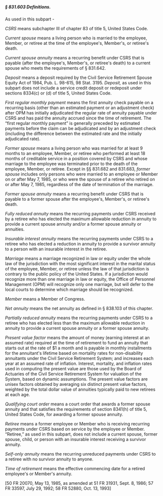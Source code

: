 ##### § 831.603 Definitions. #####

As used in this subpart -

*CSRS* means subchapter III of chapter 83 of title 5, United States Code.

*Current spouse* means a living person who is married to the employee, Member, or retiree at the time of the employee's, Member's, or retiree's death.

*Current spouse annuity* means a recurring benefit under CSRS that is payable (after the employee's, Member's, or retiree's death) to a current spouse who meets the requirements of § 831.642.

*Deposit* means a deposit required by the Civil Service Retirement Spouse Equity Act of 1984, Pub. L. 98-615, 98 Stat. 3195. *Deposit,* as used in this subpart does not include a service credit deposit or redeposit under sections 8334(c) or (d) of title 5, United States Code.

*First regular monthly payment* means the first annuity check payable on a recurring basis (other than an estimated payment or an adjustment check) after OPM has initially adjudicated the regular rate of annuity payable under CSRS and has paid the annuity accrued since the time of retirement. The “first regular monthly payment” is generally preceded by estimated payments before the claim can be adjudicated and by an adjustment check (including the difference between the estimated rate and the initially adjudicated rate).

*Former spouse* means a living person who was married for at least 9 months to an employee, Member, or retiree who performed at least 18 months of creditable service in a position covered by CSRS and whose marriage to the employee was terminated prior to the death of the employee, Member, or retiree. Except in §§ 831.682 and 831.683, *former spouse* includes only persons who were married to an employee or Member on or after May 7, 1985, or who were the spouse of a retiree who retired on or after May 7, 1985, regardless of the date of termination of the marriage.

*Former spouse annuity* means a recurring benefit under CSRS that is payable to a former spouse after the employee's, Member's, or retiree's death.

*Fully reduced annuity* means the recurring payments under CSRS received by a retiree who has elected the maximum allowable reduction in annuity to provide a current spouse annuity and/or a former spouse annuity or annuities.

*Insurable interest annuity* means the recurring payments under CSRS to a retiree who has elected a reduction in annuity to provide a survivor annuity to a person with an insurable interest in the retiree.

*Marriage* means a marriage recognized in law or equity under the whole law of the jurisdiction with the most significant interest in the marital status of the employee, Member, or retiree unless the law of that jurisdiction is contrary to the public policy of the United States. If a jurisdiction would recognize more than one marriage in law or equity, the Office of Personnel Management (OPM) will recognize only one marriage, but will defer to the local courts to determine which marriage should be recognized.

*Member* means a Member of Congress.

*Net annuity* means the net annuity as defined in § 838.103 of this chapter.

*Partially reduced annuity* means the recurring payments under CSRS to a retiree who has elected less than the maximum allowable reduction in annuity to provide a current spouse annuity or a former spouse annuity.

*Present value factor* means the amount of money (earning interest at an assumed rate) required at the time of retirement to fund an annuity that starts out at the rate of $1 a month and is payable in monthly installments for the annuitant's lifetime based on mortality rates for non-disability annuitants under the Civil Service Retirement System; and increases each year at an assumed rate of inflation. Interest, mortality, and inflation rates used in computing the present value are those used by the Board of Actuaries of the Civil Service Retirement System for valuation of the System, based on dynamic assumptions. The present value factors are unisex factors obtained by averaging six distinct present value factors, weighted by the total dollar value of annuities typically paid to new retirees at each age.

*Qualifying court order* means a court order that awards a former spouse annuity and that satisfies the requirements of section 8341(h) of title 5, United States Code, for awarding a former spouse annuity.

*Retiree* means a former employee or Member who is receiving recurring payments under CSRS based on service by the employee or Member. “Retiree,” as used in this subpart, does not include a current spouse, former spouse, child, or person with an insurable interest receiving a survivor annuity.

*Self-only annuity* means the recurring unreduced payments under CSRS to a retiree with no survivor annuity to anyone.

*Time of retirement* means the effective commencing date for a retired employee's or Member's annuity.

[50 FR 20070, May 13, 1985, as amended at 51 FR 31931, Sept. 8, 1986; 57 FR 33597, July 29, 1992; 58 FR 52880, Oct. 13, 1993]